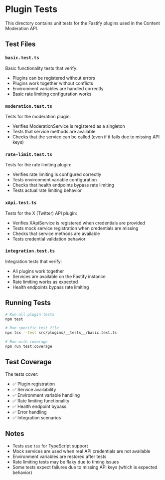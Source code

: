 # Plugin Tests

This directory contains unit tests for the Fastify plugins used in the Content Moderation API.

## Test Files

### `basic.test.ts`
Basic functionality tests that verify:
- Plugins can be registered without errors
- Plugins work together without conflicts
- Environment variables are handled correctly
- Basic rate limiting configuration works

### `moderation.test.ts`
Tests for the moderation plugin:
- Verifies ModerationService is registered as a singleton
- Tests that service methods are available
- Checks that the service can be called (even if it fails due to missing API keys)

### `rate-limit.test.ts`
Tests for the rate limiting plugin:
- Verifies rate limiting is configured correctly
- Tests environment variable configuration
- Checks that health endpoints bypass rate limiting
- Tests actual rate limiting behavior

### `xApi.test.ts`
Tests for the X (Twitter) API plugin:
- Verifies XApiService is registered when credentials are provided
- Tests mock service registration when credentials are missing
- Checks that service methods are available
- Tests credential validation behavior

### `integration.test.ts`
Integration tests that verify:
- All plugins work together
- Services are available on the Fastify instance
- Rate limiting works as expected
- Health endpoints bypass rate limiting

## Running Tests

```bash
# Run all plugin tests
npm test

# Run specific test file
npx tsx --test src/plugins/__tests__/basic.test.ts

# Run with coverage
npm run test:coverage
```

## Test Coverage

The tests cover:
- ✅ Plugin registration
- ✅ Service availability
- ✅ Environment variable handling
- ✅ Rate limiting functionality
- ✅ Health endpoint bypass
- ✅ Error handling
- ✅ Integration scenarios

## Notes

- Tests use `tsx` for TypeScript support
- Mock services are used when real API credentials are not available
- Environment variables are restored after tests
- Rate limiting tests may be flaky due to timing issues
- Some tests expect failures due to missing API keys (which is expected behavior)